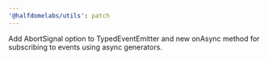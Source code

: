 ```yaml
---
'@halfdomelabs/utils': patch
---
```


Add AbortSignal option to TypedEventEmitter and new onAsync method
for subscribing to events using async generators.
